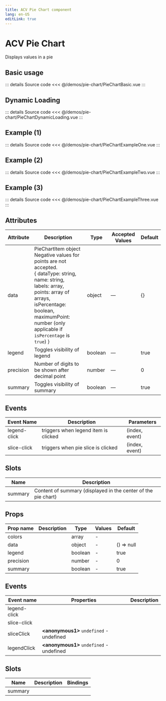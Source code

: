 ```yaml
---
title: ACV Pie Chart component
lang: en-US
editLink: true
---
```


# ACV Pie Chart

Displays values in a pie

## Basic usage

<PieChartBasic />

::: details Source code
<<< @/demos/pie-chart/PieChartBasic.vue
:::

## Dynamic Loading

<PieChartDynamicLoading />

::: details Source code
<<< @/demos/pie-chart/PieChartDynamicLoading.vue
:::

## Example (1)

<PieChartExampleOne />

::: details Source code
<<< @/demos/pie-chart/PieChartExampleOne.vue
:::

## Example (2)

<PieChartExampleTwo />

::: details Source code
<<< @/demos/pie-chart/PieChartExampleTwo.vue
:::

## Example (3)

<PieChartExampleThree />

::: details Source code
<<< @/demos/pie-chart/PieChartExampleThree.vue
:::

## Attributes

| Attribute | Description                                                                                                                                                                                                                                                                            | Type    | Accepted Values | Default |
| --------- | -------------------------------------------------------------------------------------------------------------------------------------------------------------------------------------------------------------------------------------------------------------------------------------- | ------- | --------------- | ------- |
| data      | PieChartItem object <br /> Negative values for points are not accepted. <br />{ dataType: string, <br /> name: string, <br /> labels: array, <br /> points: array of arrays, <br /> isPercentage: boolean, <br /> maximumPoint: number (only applicable if `isPercentage` is `true`) } | object  | —               | {}      |
| legend    | Toggles visibility of legend                                                                                                                                                                                                                                                           | boolean | —               | true    |
| precision | Number of digits to be shown after decimal point                                                                                                                                                                                                                                       | number  | —               | 0       |
| summary   | Toggles visibility of summary                                                                                                                                                                                                                                                          | boolean | —               | true    |

## Events

| Event Name   | Description                          | Parameters     |
| ------------ | ------------------------------------ | -------------- |
| legend-click | triggers when legend item is clicked | (index, event) |
| slice-click  | triggers when pie slice is clicked   | (index, event) |

## Slots

| Name    | Description                                                   |
| ------- | ------------------------------------------------------------- |
| summary | Content of summary (displayed in the center of the pie chart) |

## Props

| Prop name | Description | Type    | Values | Default       |
| --------- | ----------- | ------- | ------ | ------------- |
| colors    |             | array   | -      |               |
| data      |             | object  | -      | () =&gt; null |
| legend    |             | boolean | -      | true          |
| precision |             | number  | -      | 0             |
| summary   |             | boolean | -      | true          |

## Events

| Event name   | Properties                                     | Description |
| ------------ | ---------------------------------------------- | ----------- |
| legend-click |                                                |             |
| slice-click  |                                                |             |
| sliceClick   | **&lt;anonymous1&gt;** `undefined` - undefined |             |
| legendClick  | **&lt;anonymous1&gt;** `undefined` - undefined |             |

## Slots

| Name    | Description | Bindings |
| ------- | ----------- | -------- |
| summary |             |          |
